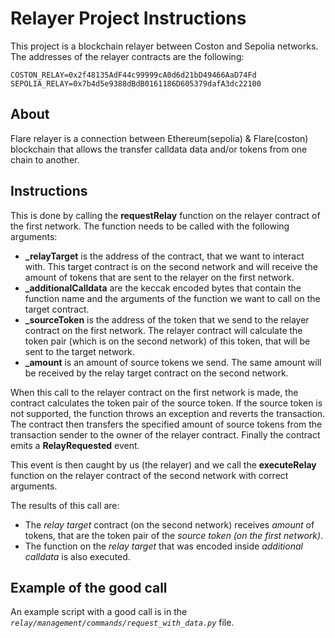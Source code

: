 # Relayer Project Instructions
This project is a blockchain relayer between Coston and Sepolia networks.
The addresses of the relayer contracts are the following:
```
COSTON_RELAY=0x2f48135AdF44c99999cA0d6d21bD49466AaD74Fd
SEPOLIA_RELAY=0x7b4d5e9388dBdB0161186D605379dafA3dc22100
```
## About
Flare relayer is a connection between Ethereum(sepolia) & Flare(coston) blockchain that allows the transfer calldata data and/or tokens from one chain to another.

## Instructions
This is done by calling the **requestRelay** function on the relayer contract of the first network. The function needs to be called with the following arguments:

- **_relayTarget** is the address of the contract, that we want to interact with. This target contract is on the second network and will receive the amount of tokens that are sent to the relayer on the first network.
- **_additionalCalldata** are the keccak encoded bytes that contain the function name and the arguments of the function we want to call on the target contract.
- **_sourceToken** is the address of the token that we send to the relayer contract on the first network. The relayer contract will calculate the token pair (which is on the second network) of this token, that will be sent to the target network.
- **_amount** is an amount of source tokens we send. The same amount will be received by the relay target contract on the second network.

When this call to the relayer contract on the first network is made, the contract calculates the token pair of the source token. If the source token is not supported, the function throws an exception and reverts the transaction. The contract then transfers the specified amount of source tokens from the transaction sender to the owner of the relayer contract. Finally the contract emits a **RelayRequested** event.

This event is then caught by us (the relayer) and we call the **executeRelay** function on the relayer contract of the second network with correct arguments. 

The results of this call are:
- The *relay target* contract (on the second network) receives *amount* of tokens, that are the token pair of the *source token (on the first network)*.  
- The function on the *relay target* that was encoded inside *additional calldata* is also executed.


## Example of the good call
An example script with a good call is in the *```relay/management/commands/request_with_data.py```* file.





